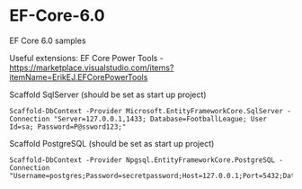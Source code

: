 # EF-Core-6.0
EF Core 6.0 samples

Useful extensions: 
EF Core Power Tools - https://marketplace.visualstudio.com/items?itemName=ErikEJ.EFCorePowerTools

Scaffold SqlServer (should be set as start up project)
```
Scaffold-DbContext -Provider Microsoft.EntityFrameworkCore.SqlServer -Connection "Server=127.0.0.1,1433; Database=FootballLeague; User Id=sa; Password=P@ssword123;"
```

Scaffold PostgreSQL (should be set as start up project)

```
Scaffold-DbContext -Provider Npgsql.EntityFrameworkCore.PostgreSQL -Connection "Username=postgres;Password=secretpassword;Host=127.0.0.1;Port=5432;Database=FootballLeague;Pooling=true;"
```
